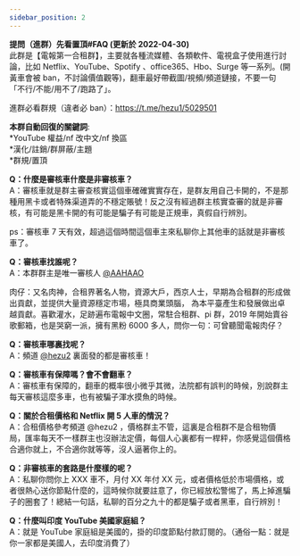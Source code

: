 ```yaml
---
sidebar_position: 2
---
```


**提問（進群）先看置頂#FAQ (更新於 2022-04-30)**  
此群是【電報第一合租群】，主要就各種流媒體、各類軟件、電視盒子使用進行討論，比如 Netflix、YouTube、Spotify 、office365、Hbo、Surge 等一系列。(開黃車會被 ban，不討論價值觀等)，翻車最好帶截圖/視頻/頻道鏈接，不要一句 「不行/不能/用不了/跑路了」。

進群必看群規（違者必 ban）：https://t.me/hezu1/5029501

**本群自動回復的關鍵詞**:  
*YouTube 權益/nf 改中文/nf 換區  
*漢化/註銷/群屏蔽/主題  
\*群規/置頂

**Q：什麼是審核車什麼是非審核車？**  
A：審核車就是群主審查核實這個車確確實實存在，是群友用自己卡開的，不是那種用黑卡或者特殊渠道弄的不穩定賬號！反之沒有經過群主核實查審的就是非審核，有可能是黑卡開的有可能是騙子有可能是正規車，真假自行辨別。

ps：審核車 7 天有效，超過這個時間這個車主來私聊你上其他車的話就是非審核車了。

**Q：審核車找誰呢？**  
A：本群群主是唯一審核人 [@AAHAAO](https://t.me/@AAHAAO)

肉仔：又名肉神，合租界著名人物，資源大戶，西京人士，早期為合租群的形成做出貢獻，並提供大量資源穩定市場，極具商業頭腦， 為本平臺產生和發展做出卓越貢獻。喜歡灌水，足跡遍布電報中文圈，常駐合租群、pi 群，2019 年開始賣谷歌郵箱，也是哭窮一派，擁有黑粉 6000 多人，問你一句：可曾聽聞電報肉仔？

**Q：審核車哪裏找呢？**  
A：頻道 [@hezu2](https://t.me/hezu2) 裏面發的都是審核車！

**Q：審核車有保障嗎？會不會翻車？**  
A：審核車有保障的，翻車的概率很小微乎其微，法院都有誤判的時候，別說群主每天審核這麼多車，也有被騙子渾水摸魚的時候。

**Q：關於合租價格和 Netflix 開 5 人車的情況？**  
A：合租價格參考頻道 @hezu2 ，價格群主不管，這裏是合租群不是合租物價局，匯率每天不一樣群主也沒辦法定價，每個人心裏都有一桿秤，你感覺這個價格合適你就上，不合適你就等等，沒人逼著你上的。

**Q：非審核車的套路是什麼樣的呢？**  
A：私聊你問你上 XXX 車不，月付 XX 年付 XX 元，或者價格低於市場價格，或者很熱心送你節點什麼的，這時候你就要註意了，你已經放松警惕了，馬上掉進騙子的圈套了！總結一句話，私聊的百分之九十的都是騙子或者黑車，自行辨別！

**Q：什麼叫印度 YouTube 美國家庭組？**  
A：就是 YouTube 家庭組是美國的，掛的印度節點付款訂閱的。（通俗一點：就是你一家都是美國人，去印度消費了）
